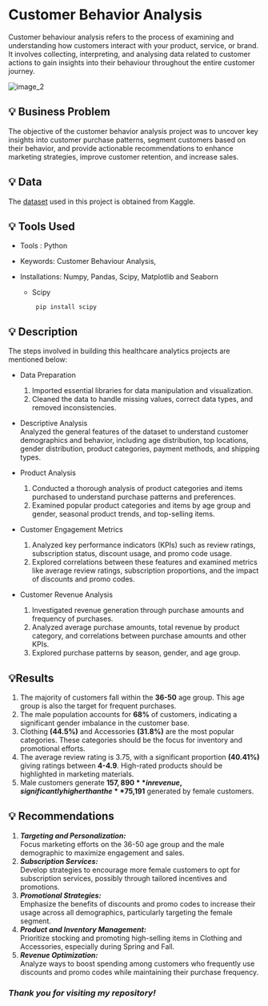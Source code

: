 # Customer Behavior Analysis

Customer behaviour analysis refers to the process of examining and understanding how customers interact with your product, service, or brand.
It involves collecting, interpreting, and analysing data related to customer actions to gain insights into their behaviour throughout the entire customer journey.

![image_2](https://github.com/user-attachments/assets/8abcc272-f473-49e0-a199-9ed98b15e79c)

## 💡 Business Problem
The objective of the customer behavior analysis project was to uncover key insights into customer purchase patterns, segment customers based on their behavior, and provide actionable recommendations to enhance marketing strategies, improve customer retention, and increase sales.

## 💡 Data
The [dataset](https://www.kaggle.com/datasets/zeesolver/consumer-behavior-and-shopping-habits-dataset/data?select=shopping_behavior_updated.csv) used in this project is obtained from Kaggle.

## 💡 Tools Used
* Tools : Python
* Keywords: Customer Behaviour Analysis,  
* Installations: Numpy, Pandas, Scipy, Matplotlib and Seaborn
  <ul>
  <li>Scipy</li>
  
       pip install scipy
</ul>
  
## 💡 Description 
The steps involved in building this healthcare analytics projects are mentioned below:

* Data Preparation
  1. Imported essential libraries for data manipulation and visualization.
  2. Cleaned the data to handle missing values, correct data types, and removed inconsistencies.
     
* Descriptive Analysis
<br> Analyzed the general features of the dataset to understand customer demographics and behavior, including age distribution, top locations, gender distribution, product categories, payment methods, and shipping types.

* Product Analysis
  1. Conducted a thorough analysis of product categories and items purchased to understand purchase patterns and preferences.
  2. Examined popular product categories and items by age group and gender, seasonal product trends, and top-selling items.

* Customer Engagement Metrics
  1. Analyzed key performance indicators (KPIs) such as review ratings, subscription status, discount usage, and promo code usage.
  2. Explored correlations between these features and examined metrics like average review ratings, subscription proportions, and the impact of discounts and promo codes.

* Customer Revenue Analysis
  1. Investigated revenue generation through purchase amounts and frequency of purchases.
  2. Analyzed average purchase amounts, total revenue by product category, and correlations between purchase amounts and other KPIs.
  3. Explored purchase patterns by season, gender, and age group.
   
 ## 💡Results

 1. The majority of customers fall within the **36-50** age group. This age group is also the target for frequent purchases.
 2. The male population accounts for **68%** of customers, indicating a significant gender imbalance in the customer base.
 3. Clothing **(44.5%)** and Accessories **(31.8%)** are the most popular categories. These categories should be the focus for inventory and promotional efforts.
 4. The average review rating is 3.75, with a significant proportion **(40.41%)** giving ratings between **4-4.9**. High-rated products should be highlighted in marketing materials.
 5. Male customers generate **$157,890** in revenue, significantly higher than the **$75,191** generated by female customers.

## 💡 Recommendations

1. _**Targeting and Personalization:**_ <br> Focus marketing efforts on the 36-50 age group and the male demographic to maximize engagement and sales.
2. _**Subscription Services:**_ <br> Develop strategies to encourage more female customers to opt for subscription services, possibly through tailored incentives and promotions.
3. _**Promotional Strategies:**_ <br> Emphasize the benefits of discounts and promo codes to increase their usage across all demographics, particularly targeting the female segment.
4. _**Product and Inventory Management:**_ <br> Prioritize stocking and promoting high-selling items in Clothing and Accessories, especially during Spring and Fall.
5. _**Revenue Optimization:**_ <br> Analyze ways to boost spending among customers who frequently use discounts and promo codes while maintaining their purchase frequency.

### _Thank you for visiting my repository!_

